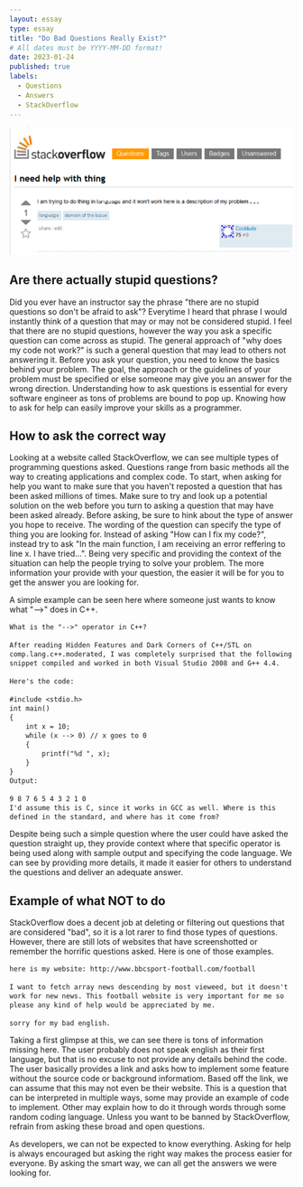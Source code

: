 ```yaml
---
layout: essay
type: essay
title: "Do Bad Questions Really Exist?"
# All dates must be YYYY-MM-DD format!
date: 2023-01-24
published: true
labels:
  - Questions
  - Answers
  - StackOverflow
---
```


<img width="550px" class="rounded float-start pe-4" src="../img/BadQ.png">

## Are there actually stupid questions?

Did you ever have an instructor say the phrase "there are no stupid questions so don't be afraid to ask"? Everytime I heard that phrase I would instantly think of a question that may or may not be considered stupid. I feel that there are no stupid questions, however the way you ask a specific question can come across as stupid. The general approach of "why does my code not work?" is such a general question that may lead to others not answering it. Before you ask your question, you need to know the basics behind your problem. The goal, the approach or the guidelines of your problem must be specified or else someone may give you an answer for the wrong direction. Understanding how to ask questions is essential for every software engineer as tons of problems are bound to pop up. Knowing how to ask for help can easily improve your skills as a programmer.



## How to ask the correct way

Looking at a website called StackOverflow, we can see multiple types of programming questions asked. Questions range from basic methods all the way to creating applications and complex code. To start, when asking for help you want to make sure that you haven't reposted a question that has been asked millions of times. Make sure to try and look up a potential solution on the web before you turn to asking a question that may have been asked already. Before asking, be sure to hink about the type of answer you hope to receive. The wording of the question can specify the type of thing you are looking for. Instead of asking "How can I fix my code?", instead try to ask "In the main function, I am receiving an error reffering to line x. I have tried...". Being very specific and providing the context of the situation can help the people trying to solve your problem. The more information your provide with your question, the easier it will be for you to get the answer you are looking for. 

A simple example can be seen here where someone just wants to know what "-->" does in C++.

```
What is the "-->" operator in C++?

After reading Hidden Features and Dark Corners of C++/STL on comp.lang.c++.moderated, I was completely surprised that the following snippet compiled and worked in both Visual Studio 2008 and G++ 4.4.

Here's the code:

#include <stdio.h>
int main()
{
    int x = 10;
    while (x --> 0) // x goes to 0
    {
        printf("%d ", x);
    }
}
Output:

9 8 7 6 5 4 3 2 1 0
I'd assume this is C, since it works in GCC as well. Where is this defined in the standard, and where has it come from?
```

Despite being such a simple question where the user could have asked the question straight up, they provide context where that specific operator is being used along with sample output and specifying the code language. We can see by providing more details, it made it easier for others to understand the questions and deliver an adequate answer. 

## Example of what NOT to do

StackOverflow does a decent job at deleting or filtering out questions that are considered "bad", so it is a lot rarer to find those types of questions. However, there are still lots of websites that have screenshotted or remember the horrific questions asked. Here is one of those examples.

```
here is my website: http://www.bbcsport-football.com/football

I want to fetch array news descending by most vieweed, but it doesn't work for new news. This football website is very important for me so please any kind of help would be appreciated by me.

sorry for my bad english.
```

Taking a first glimpse at this, we can see there is tons of information missing here. The user probably does not speak english as their first language, but that is no excuse to not provide any details behind the code. The user basically provides a link and asks how to implement some feature without the source code or background informatiom. Based off the link, we can assume that this may not even be their website. This is a question that can be interpreted in multiple ways, some may provide an example of code to implement. Other may explain how to do it through words through some random coding language. Unless you want to be banned by StackOverflow, refrain from asking these broad and open questions.

As developers, we can not be expected to know everything. Asking for help is always encouraged but asking the right way makes the process easier for everyone. By asking the smart way, we can all get the answers we were looking for.
